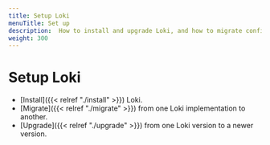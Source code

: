 ```yaml
---
title: Setup Loki
menuTitle: Set up
description:  How to install and upgrade Loki, and how to migrate configurations.
weight: 300
---
```


# Setup Loki

- [Install]({{< relref "./install" >}}) Loki.
- [Migrate]({{< relref "./migrate" >}}) from one Loki implementation to another.
- [Upgrade]({{< relref "./upgrade" >}}) from one Loki version to a newer version.
